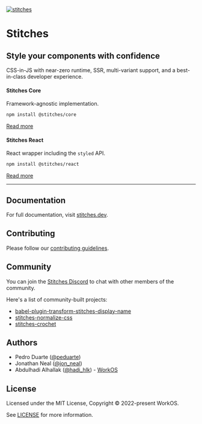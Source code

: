 <a href="https://stitches.dev">
  <img alt="stitches" src="https://user-images.githubusercontent.com/372831/112011920-03e21400-8b29-11eb-9c9a-4e14d5a1f575.png" />
</a>

# Stitches

## Style your components with confidence

CSS-in-JS with near-zero runtime, SSR, multi-variant support, and a best-in-class developer experience.

#### Stitches Core

Framework-agnostic implementation.

```sh
npm install @stitches/core
```

[Read more](https://github.com/stitchesjs/stitches/tree/main/packages/core)

#### Stitches React

React wrapper including the `styled` API.

```sh
npm install @stitches/react
```

[Read more](https://github.com/stitchesjs/stitches/tree/main/packages/react)

---

## Documentation

For full documentation, visit [stitches.dev](https://stitches.dev).

## Contributing

Please follow our [contributing guidelines](./CONTRIBUTING.md).

## Community

You can join the [Stitches Discord](https://discord.com/invite/H4eG3Mk) to chat with other members of the community.

Here's a list of community-built projects:

- [babel-plugin-transform-stitches-display-name](https://github.com/afzalsayed96/babel-plugin-transform-stitches-display-name)
- [stitches-normalize-css](https://github.com/psongpin/stitches-normalize-css)
- [stitches-crochet](https://github.com/orenelbaum/stitches-crochet)

## Authors

- Pedro Duarte ([@peduarte](https://twitter.com/peduarte))
- Jonathan Neal ([@jon_neal](https://twitter.com/jon_neal))
- Abdulhadi Alhallak ([@hadi_hlk](https://twitter.com/hadi_hlk)) - [WorkOS](https://workos.com)

## License

Licensed under the MIT License, Copyright © 2022-present WorkOS.

See [LICENSE](./LICENSE.md) for more information.
